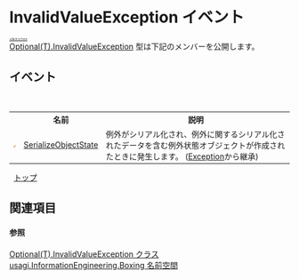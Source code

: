 # InvalidValueException イベント

<div style="font-size:30%"><a href="https://github.com/usagi/usagi.cs/blob/master/docs/Home.md">≪Back to Home</a></div><a href="T_usagi_InformationEngineering_Boxing_Optional_1_InvalidValueException.md">Optional(T).InvalidValueException</a> 型は下記のメンバーを公開します。


## イベント
&nbsp;<table><tr><th></th><th>名前</th><th>説明</th></tr><tr><td>![Protected イベント](media/protevent.gif "Protected イベント")</td><td><a href="http://msdn2.microsoft.com/ja-jp/library/ee332915" target="_blank">SerializeObjectState</a></td><td>
例外がシリアル化され、例外に関するシリアル化されたデータを含む例外状態オブジェクトが作成されたときに発生します。
 (<a href="http://msdn2.microsoft.com/ja-jp/library/c18k6c59" target="_blank">Exception</a>から継承)</td></tr></table>&nbsp;
<a href="#invalidvalueexception-イベント">トップ</a>

## 関連項目


#### 参照
<a href="T_usagi_InformationEngineering_Boxing_Optional_1_InvalidValueException.md">Optional(T).InvalidValueException クラス</a><br /><a href="N_usagi_InformationEngineering_Boxing.md">usagi.InformationEngineering.Boxing 名前空間</a><br />